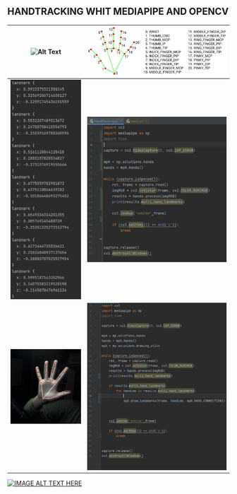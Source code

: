 ## HANDTRACKING WHIT MEDIAPIPE AND OPENCV
| ![Alt Text](https://github.com/facumruiz/HandTracking/blob/main/docs/hand_tracking_3d_android_gpu.gif)   | ![Image Text](https://github.com/facumruiz/HandTracking/blob/main/docs/hand_landmarks.png) |
| :---: | :---: |
| ![Image Text](https://github.com/facumruiz/HandTracking/blob/main/docs/land_marks_results.PNG)  | ![Image Text](https://github.com/facumruiz/HandTracking/blob/main/docs/landsmarks%20code.PNG) |
| ![Image Text](https://github.com/facumruiz/HandTracking/blob/main/docs/landmarksconnectcamera.PNG)  | ![Image Text](https://github.com/facumruiz/HandTracking/blob/main/docs/landmarkscamera.PNG) |

[![IMAGE ALT TEXT HERE](https://upload.wikimedia.org/wikipedia/commons/0/09/YouTube_full-color_icon_%282017%29.svg)](https://upload.wikimedia.org/wikipedia/commons/0/09/YouTube_full-color_icon_%282017%29.svg)

